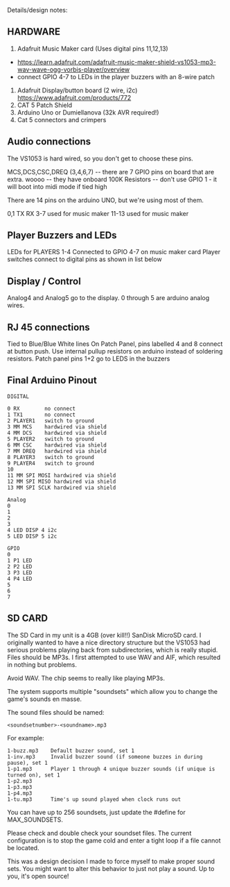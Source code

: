 Details/design notes:

HARDWARE
-----------------------------------------------------------------------------
1. Adafruit Music Maker card (Uses digital pins 11,12,13)
- https://learn.adafruit.com/adafruit-music-maker-shield-vs1053-mp3-wav-wave-ogg-vorbis-player/overview
- connect GPIO 4-7 to LEDs in the player buzzers with an 8-wire patch
1. Adafruit Display/button board (2 wire, i2c)
https://www.adafruit.com/products/772
1. CAT 5 Patch Shield
1. Arduino Uno or Dumiellanova (32k AVR required!)
1. Cat 5 connectors and crimpers

Audio connections
--------------------
The VS1053 is hard wired, so you don't get to choose these pins. 

MCS,DCS,CSC,DREQ (3,4,6,7)
  -- there are 7 GPIO pins on board that are extra. woooo
  -- they have onboard 100K Resistors
  -- don't use GPIO 1 - it will boot into midi mode if tied high

  There are 14 pins on the arduino UNO, but we're using most of them.

  0,1 TX RX
  3-7 used for music maker
  11-13 used for music maker

Player Buzzers and LEDs
----------------------------
LEDs for PLAYERS 1-4 Connected to GPIO 4-7 on music maker card
Player switches connect to digital pins as shown in list below 

Display / Control
------------------

Analog4 and Analog5 go to the display. 
0 through 5 are arduino analog wires.

RJ 45 connections
------------------
Tied to Blue/Blue White lines
On Patch Panel, pins labelled 4 and 8 connect at button push.
Use internal pullup resistors on arduino instead of soldering resistors.
Patch panel pins 1+2 go to LEDS in the buzzers

Final Arduino Pinout
---------------------
```
DIGITAL

0 RX        no connect
1 TX1       no connect
2 PLAYER1   switch to ground
3 MM MCS    hardwired via shield
4 MM DCS    hardwired via shield
5 PLAYER2   switch to ground
6 MM CSC    hardwired via shield
7 MM DREQ   hardwired via shield
8 PLAYER3   switch to ground
9 PLAYER4   switch to ground
10
11 MM SPI MOSI hardwired via shield
12 MM SPI MISO hardwired via shield
13 MM SPI SCLK hardwired via shield

Analog
0
1
2
3
4 LED DISP 4 i2c
5 LED DISP 5 i2c

GPIO
0 
1 P1 LED
2 P2 LED
3 P3 LED
4 P4 LED
5 
6
7
```

SD CARD
-------

The SD Card in my unit is a 4GB (over kill!!) SanDisk MicroSD card.
I originally wanted to have a nice directory structure but the VS1053 had serious problems playing back from subdirectories, which is really stupid. Files should be MP3s. I first attempted to use WAV and AIF, which resulted in nothing but problems.

Avoid WAV.  The chip seems to really like playing MP3s. 

The system supports multiple "soundsets" which allow you to change the game's sounds en masse. 

The sound files should be named:

```
<soundsetnumber>-<soundname>.mp3
```

For example: 
```
1-buzz.mp3    Default buzzer sound, set 1
1-inv.mp3     Invalid buzzer sound (if someone buzzes in during pause), set 1     
1-p1.mp3      Player 1 through 4 unique buzzer sounds (if unique is turned on), set 1
1-p2.mp3          
1-p3.mp3
1-p4.mp3
1-tu.mp3      Time's up sound played when clock runs out
```

You can have up to 256 soundsets, just update the #define for MAX_SOUNDSETS. 

Please check and double check your soundset files. The current configuration is to stop 
the game cold and enter a tight loop if a file cannot be located. 

This was a design decision I made to force myself to make proper sound sets. You might want 
to alter this behavior to just not play a sound. Up to you, it's open source!
